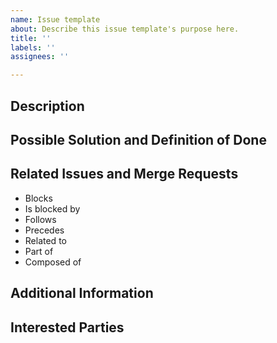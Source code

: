 ```yaml
---
name: Issue template
about: Describe this issue template's purpose here.
title: ''
labels: ''
assignees: ''

---
```


<!---
Provide a general summary of the issue in the Title above.
-->

<!---
Note that anything between these delimiters is a comment that will not appear in the issue description once created. Click on the Preview tab to see what everything will look like when you submit.
-->

<!---
Feel free to delete anything from this template that is not applicable to the issue, that you are submitting.
-->

<!---
Assignees: If you know anyone who should likely tackle this issue, select them from the Assignees drop-down on the right.
-->

## Description
<!---
Tell us about
- your expectations for future code behavior or features,
- the current behavior: What's good? What needs to be changed, added, or improved?
- the motivation and context: What are you trying to accomplish? Why do we need to address this?

Providing all this information helps all of us to come up with a solution that is most useful in the real world.
-->


## Possible Solution and Definition of Done
<!---
Tell us what needs to happen and outline a possible solution. If possible, provide a step-by-step task list along the lines of:
- [ ] First do this.
- [ ] Then do that.
- [ ] Also this other thing.
-->

## Related Issues and Merge Requests
<!---
If applicable, let everybody know how this is related to any other open issues:
-->
* Blocks
* Is blocked by
* Follows
* Precedes
* Related to
* Part of
* Composed of

## Additional Information
<!---
Anything else that might be helpful to know in addressing this issue.
-->

## Interested Parties
<!---
If there's any developer, who you think should be looped in on this issue, feel free to @mention them here.
-->
